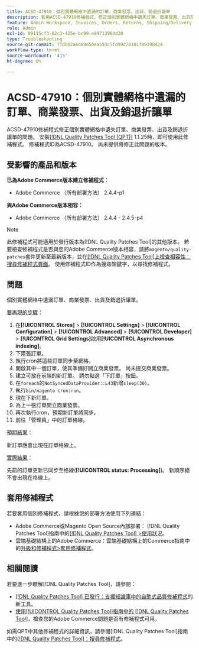 ```yaml
---
title: ACSD-47910：個別實體網格中遺漏的訂單、商業發票、出貨、銷退折讓單
description: 套用ACSD-47910修補程式，修正個別實體網格中遺失訂單、商業發票、出貨及銷退折讓單的Adobe Commerce問題。
feature: Admin Workspace, Invoices, Orders, Returns, Shipping/Delivery
role: Admin
exl-id: 09115cf3-62c3-425e-bc99-e8971398dd20
type: Troubleshooting
source-git-commit: 7fdb02a6d89d50ea593c5fd99d78101f89198424
workflow-type: tm+mt
source-wordcount: '415'
ht-degree: 0%

---
```


# ACSD-47910：個別實體網格中遺漏的訂單、商業發票、出貨及銷退折讓單

ACSD-47910修補程式修正個別實體網格中遺失訂單、商業發票、出貨及銷退折讓單的問題。 安裝[[!DNL Quality Patches Tool (QPT)]](https://experienceleague.adobe.com/en/docs/commerce-operations/tools/quality-patches-tool/quality-patches-tool-to-self-serve-quality-patches) 1.1.25時，即可使用此修補程式。 修補程式ID為ACSD-47910。 尚未提供將修正此問題的版本。

## 受影響的產品和版本

**已為Adobe Commerce版本建立修補程式：**
* Adobe Commerce （所有部署方法） 2.4.4-p1

**與Adobe Commerce版本相容：**
* Adobe Commerce （所有部署方法） 2.4.4 - 2.4.5-p4

>[!NOTE]
>
>此修補程式可能適用於發行版本為[!DNL Quality Patches Tool]的其他版本。 若要檢查修補程式是否與您的Adobe Commerce版本相容，請將`magento/quality-patches`套件更新至最新版本，並在[[!DNL Quality Patches Tool]上檢查相容性：搜尋修補程式頁面](https://experienceleague.adobe.com/tools/commerce-quality-patches/index.html)。 使用修補程式ID作為搜尋關鍵字，以尋找修補程式。

## 問題

個別實體網格中遺漏訂單、商業發票、出貨及銷退折讓單。

<u>要再現的步驟</u>：

1. 在&#x200B;**[!UICONTROL Stores]** > **[!UICONTROL Settings]** > **[!UICONTROL Configuration]** > **[!UICONTROL Advanced]** > **[!UICONTROL Developer]** > **[!UICONTROL Grid Settings]**&#x200B;啟用&#x200B;**[!UICONTROL Asynchronous indexing]**。
1. 下兩張訂單。
1. 執行cron將這些訂單同步至網格。
1. 開啟其中一個訂單，使其準備好開立商業發票。 尚未提交商業發票。
1. 建立可放在前端的新訂單。 請勿點選「下訂單」按鈕。
1. 在`foreach`的`NotSyncedDataProvider::L43`新增`sleep(30)`。
1. 執行`bin/magento cron:run`。
1. 現在下新訂單。
1. 為上一張訂單開立商業發票。
1. 再次執行cron，預期新訂單將同步。
1. 前往「管理員」中的訂單格線。

<u>預期結果</u>：

新訂單應會出現在訂單格線上。

<u>實際結果</u>：

先前的訂單更新已同步至格線(**[!UICONTROL status: Processing]**)。 新順序絕不會出現在格線上。

## 套用修補程式

若要套用個別修補程式，請根據您的部署方法使用下列連結：

* Adobe Commerce或Magento Open Source內部部署： [!DNL Quality Patches Tool]指南中的[[!DNL Quality Patches Tool] >使用狀況](/help/tools/quality-patches-tool/usage.md)。
* 雲端基礎結構上的Adobe Commerce：雲端基礎結構上的Commerce指南中的[升級和修補程式>套用修補程式](https://experienceleague.adobe.com/docs/commerce-cloud-service/user-guide/develop/upgrade/apply-patches.html)。

## 相關閱讀

若要進一步瞭解[!DNL Quality Patches Tool]，請參閱：

* [[!DNL Quality Patches Tool] 已發行：支援知識庫中的自助式品質修補程式](https://experienceleague.adobe.com/en/docs/commerce-operations/tools/quality-patches-tool/quality-patches-tool-to-self-serve-quality-patches)的新工具。
* [使用[!UICONTROL Quality Patches Tool]指南中的 [!DNL Quality Patches Tool]](/help/tools/quality-patches-tool/patches-available-in-qpt/check-patch-for-magento-issue-with-magento-quality-patches.md)，檢查您的Adobe Commerce問題是否有修補程式可用。


如需QPT中其他修補程式的詳細資訊，請參閱[!DNL Quality Patches Tool]指南中的[[!DNL Quality Patches Tool]：搜尋修補程式](https://experienceleague.adobe.com/tools/commerce-quality-patches/index.html)。
